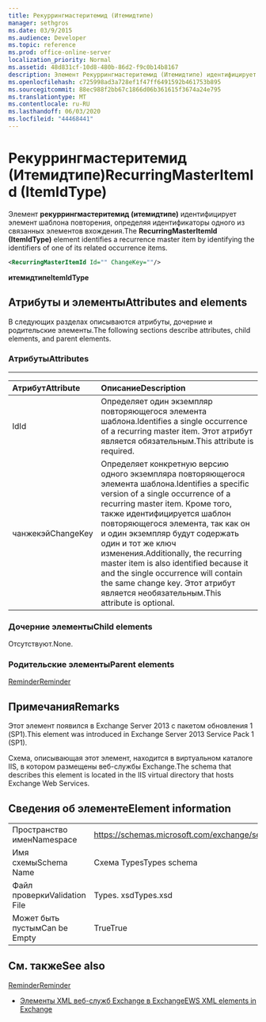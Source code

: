 ```yaml
---
title: Рекуррингмастеритемид (Итемидтипе)
manager: sethgros
ms.date: 03/9/2015
ms.audience: Developer
ms.topic: reference
ms.prod: office-online-server
localization_priority: Normal
ms.assetid: 48d831cf-10d8-480b-86d2-f9c0b14b8167
description: Элемент Рекуррингмастеритемид (Итемидтипе) идентифицирует элемент шаблона повторения, определяя идентификаторы одного из связанных элементов вхождения.
ms.openlocfilehash: c725998ad3a728ef1f47ff6491592b461753b895
ms.sourcegitcommit: 88ec988f2bb67c1866d06b361615f3674a24e795
ms.translationtype: MT
ms.contentlocale: ru-RU
ms.lasthandoff: 06/03/2020
ms.locfileid: "44468441"
---
```

# <a name="recurringmasteritemid-itemidtype"></a><span data-ttu-id="033d1-103">Рекуррингмастеритемид (Итемидтипе)</span><span class="sxs-lookup"><span data-stu-id="033d1-103">RecurringMasterItemId (ItemIdType)</span></span>

<span data-ttu-id="033d1-104">Элемент **рекуррингмастеритемид (итемидтипе)** идентифицирует элемент шаблона повторения, определяя идентификаторы одного из связанных элементов вхождения.</span><span class="sxs-lookup"><span data-stu-id="033d1-104">The **RecurringMasterItemId (ItemIdType)** element identifies a recurrence master item by identifying the identifiers of one of its related occurrence items.</span></span> 
  
```XML
<RecurringMasterItemId Id="" ChangeKey=""/>
```

 <span data-ttu-id="033d1-105">**итемидтипе**</span><span class="sxs-lookup"><span data-stu-id="033d1-105">**ItemIdType**</span></span>
## <a name="attributes-and-elements"></a><span data-ttu-id="033d1-106">Атрибуты и элементы</span><span class="sxs-lookup"><span data-stu-id="033d1-106">Attributes and elements</span></span>

<span data-ttu-id="033d1-107">В следующих разделах описываются атрибуты, дочерние и родительские элементы.</span><span class="sxs-lookup"><span data-stu-id="033d1-107">The following sections describe attributes, child elements, and parent elements.</span></span>
  
### <a name="attributes"></a><span data-ttu-id="033d1-108">Атрибуты</span><span class="sxs-lookup"><span data-stu-id="033d1-108">Attributes</span></span>

****

|<span data-ttu-id="033d1-109">**Атрибут**</span><span class="sxs-lookup"><span data-stu-id="033d1-109">**Attribute**</span></span>|<span data-ttu-id="033d1-110">**Описание**</span><span class="sxs-lookup"><span data-stu-id="033d1-110">**Description**</span></span>|
|:-----|:-----|
|<span data-ttu-id="033d1-111">Id</span><span class="sxs-lookup"><span data-stu-id="033d1-111">Id</span></span>  <br/> |<span data-ttu-id="033d1-112">Определяет один экземпляр повторяющегося элемента шаблона.</span><span class="sxs-lookup"><span data-stu-id="033d1-112">Identifies a single occurrence of a recurring master item.</span></span> <span data-ttu-id="033d1-113">Этот атрибут является обязательным.</span><span class="sxs-lookup"><span data-stu-id="033d1-113">This attribute is required.</span></span>  <br/> |
|<span data-ttu-id="033d1-114">чанжекэй</span><span class="sxs-lookup"><span data-stu-id="033d1-114">ChangeKey</span></span>  <br/> |<span data-ttu-id="033d1-115">Определяет конкретную версию одного экземпляра повторяющегося элемента шаблона.</span><span class="sxs-lookup"><span data-stu-id="033d1-115">Identifies a specific version of a single occurrence of a recurring master item.</span></span> <span data-ttu-id="033d1-116">Кроме того, также идентифицируется шаблон повторяющегося элемента, так как он и один экземпляр будут содержать один и тот же ключ изменения.</span><span class="sxs-lookup"><span data-stu-id="033d1-116">Additionally, the recurring master item is also identified because it and the single occurrence will contain the same change key.</span></span> <span data-ttu-id="033d1-117">Этот атрибут является необязательным.</span><span class="sxs-lookup"><span data-stu-id="033d1-117">This attribute is optional.</span></span>  <br/> |
   
### <a name="child-elements"></a><span data-ttu-id="033d1-118">Дочерние элементы</span><span class="sxs-lookup"><span data-stu-id="033d1-118">Child elements</span></span>

<span data-ttu-id="033d1-119">Отсутствуют.</span><span class="sxs-lookup"><span data-stu-id="033d1-119">None.</span></span>
  
### <a name="parent-elements"></a><span data-ttu-id="033d1-120">Родительские элементы</span><span class="sxs-lookup"><span data-stu-id="033d1-120">Parent elements</span></span>

[<span data-ttu-id="033d1-121">Reminder</span><span class="sxs-lookup"><span data-stu-id="033d1-121">Reminder</span></span>](reminder.md)
  
## <a name="remarks"></a><span data-ttu-id="033d1-122">Примечания</span><span class="sxs-lookup"><span data-stu-id="033d1-122">Remarks</span></span>

<span data-ttu-id="033d1-123">Этот элемент появился в Exchange Server 2013 с пакетом обновления 1 (SP1).</span><span class="sxs-lookup"><span data-stu-id="033d1-123">This element was introduced in Exchange Server 2013 Service Pack 1 (SP1).</span></span>
  
<span data-ttu-id="033d1-124">Схема, описывающая этот элемент, находится в виртуальном каталоге IIS, в котором размещены веб-службы Exchange.</span><span class="sxs-lookup"><span data-stu-id="033d1-124">The schema that describes this element is located in the IIS virtual directory that hosts Exchange Web Services.</span></span>
  
## <a name="element-information"></a><span data-ttu-id="033d1-125">Сведения об элементе</span><span class="sxs-lookup"><span data-stu-id="033d1-125">Element information</span></span>

|||
|:-----|:-----|
|<span data-ttu-id="033d1-126">Пространство имен</span><span class="sxs-lookup"><span data-stu-id="033d1-126">Namespace</span></span>  <br/> |https://schemas.microsoft.com/exchange/services/2006/types  <br/> |
|<span data-ttu-id="033d1-127">Имя схемы</span><span class="sxs-lookup"><span data-stu-id="033d1-127">Schema Name</span></span>  <br/> |<span data-ttu-id="033d1-128">Схема Types</span><span class="sxs-lookup"><span data-stu-id="033d1-128">Types schema</span></span>  <br/> |
|<span data-ttu-id="033d1-129">Файл проверки</span><span class="sxs-lookup"><span data-stu-id="033d1-129">Validation File</span></span>  <br/> |<span data-ttu-id="033d1-130">Types. xsd</span><span class="sxs-lookup"><span data-stu-id="033d1-130">Types.xsd</span></span>  <br/> |
|<span data-ttu-id="033d1-131">Может быть пустым</span><span class="sxs-lookup"><span data-stu-id="033d1-131">Can be Empty</span></span>  <br/> |<span data-ttu-id="033d1-132">True</span><span class="sxs-lookup"><span data-stu-id="033d1-132">True</span></span>  <br/> |
   
## <a name="see-also"></a><span data-ttu-id="033d1-133">См. также</span><span class="sxs-lookup"><span data-stu-id="033d1-133">See also</span></span>



[<span data-ttu-id="033d1-134">Reminder</span><span class="sxs-lookup"><span data-stu-id="033d1-134">Reminder</span></span>](reminder.md)


- [<span data-ttu-id="033d1-135">Элементы XML веб-служб Exchange в Exchange</span><span class="sxs-lookup"><span data-stu-id="033d1-135">EWS XML elements in Exchange</span></span>](ews-xml-elements-in-exchange.md)

